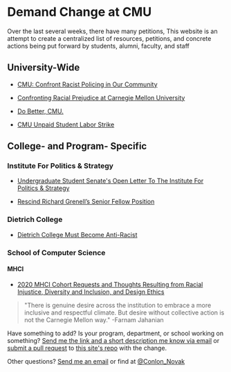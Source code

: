 # Demand Change at CMU
 
Over the last several weeks, there have many petitions, This website is an attempt to create a centralized list of resources, petitions, and concrete actions being put forward by students, alumni, faculty, and staff

## University-Wide

* [CMU: Confront Racist Policing in Our Community](https://actionnetwork.org/petitions/cmu-confront-racist-policing-in-our-community/)

* [Confronting Racial Prejudice at Carnegie Mellon University](https://actionnetwork.org/petitions/confronting-racial-prejudice-at-carnegie-mellon-university/)

* [Do Better, CMU.](http://www.cmu.wtf/)

* [CMU Unpaid Student Labor Strike](https://tinyurl.com/cmustrike)


## College- and Program- Specific

### Institute For Politics & Strategy

* [Undergraduate Student Senate's Open Letter To The Institute For Politics & Strategy](https://bit.ly/LetterToIPS)

* [Rescind Richard Grenell’s Senior Fellow Position](https://actionnetwork.org/petitions/rescind-richard-grenells-senior-fellow-position/)

### Dietrich College

* [Dietrich College Must Become Anti-Racist](https://actionnetwork.org/petitions/dietrich-college-must-become-anti-racist)

### School of Computer Science

#### MHCI

* [2020 MHCI Cohort Requests and Thoughts Resulting from Racial Injustice, Diversity and Inclusion, and Design Ethics](https://drive.google.com/file/d/1GE9PyWNAnelwqJapKkKWBOxKWN1wukJY/view?usp=sharing)  


>"There is genuine desire across the institution to embrace a more inclusive and respectful climate. But desire without collective action is not the Carnegie Mellon way." -Farnam Jahanian

Have something to add? Is your program, department, or school working on something? [Send me the link and a short description me know via email](mailto:conlonnovak+demand-cmu@cmu.edu) or [submit a pull request](https://opensource.com/article/19/7/create-pull-request-github) to [this site's repo](https://github.com/ConlonNovak/demand-cmu-support/) with the change.

Other questions? [Send me an email](mailto:conlonnovak+demand-cmu@cmu.edu) or find at [@Conlon_Novak](https://twitter.com/Conlon_Novak)
